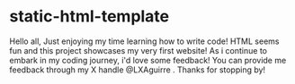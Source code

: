 # static-html-template

Hello all, Just enjoying my time learning how to write code! HTML seems fun and this project showcases my very first website! As i continue to embark in my coding journey, i'd love some feedback! You can provide me feedback through my X handle @LXAguirre . Thanks for stopping by!
